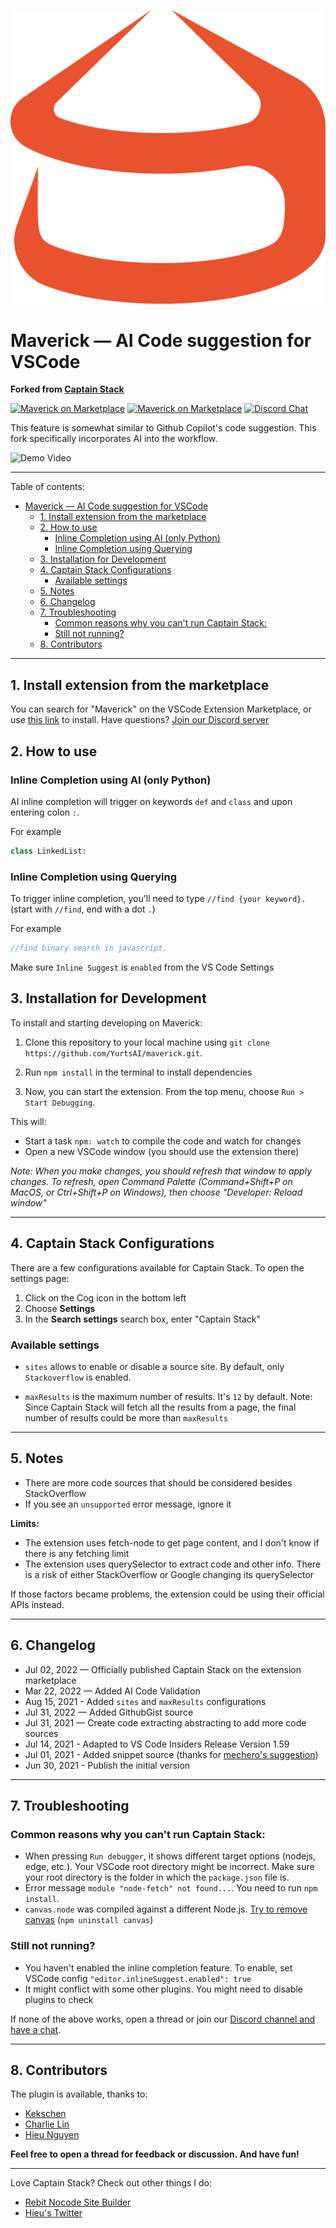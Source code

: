 ![Maverick](./yurts.png)

# Maverick — AI Code suggestion for VSCode

**Forked from [Captain Stack](https://marketplace.visualstudio.com/items?itemName=captainstack.captain-stack)**

[![Maverick on Marketplace](https://vsmarketplacebadge.apphb.com/version/captainstack.captain-stack.svg)](https://marketplace.visualstudio.com/items?itemName=YurtsAI.maverick) [![Maverick on Marketplace](https://vsmarketplacebadge.apphb.com/installs-short/captainstack.captain-stack.svg)](https://marketplace.visualstudio.com/items?itemName=YurtsAI.maverick) [![Discord Chat](https://img.shields.io/discord/864164585070526475.svg)](https://discord.gg/qgUprRUX)

This feature is somewhat similar to Github Copilot's code suggestion. This fork specifically incorporates AI into the workflow.

![Demo Video](./demo.gif)

---

Table of contents:

- [Maverick — AI Code suggestion for VSCode](#maverick--ai-code-suggestion-for-vscode)
  - [1. Install extension from the marketplace](#1-install-extension-from-the-marketplace)
  - [2. How to use](#2-how-to-use)
    - [Inline Completion using AI (only Python)](#inline-completion-using-ai-only-python)
    - [Inline Completion using Querying](#inline-completion-using-querying)
  - [3. Installation for Development](#3-installation-for-development)
  - [4. Captain Stack Configurations](#4-captain-stack-configurations)
    - [Available settings](#available-settings)
  - [5. Notes](#5-notes)
  - [6. Changelog](#6-changelog)
  - [7. Troubleshooting](#7-troubleshooting)
    - [Common reasons why you can't run Captain Stack:](#common-reasons-why-you-cant-run-captain-stack)
    - [Still not running?](#still-not-running)
  - [8. Contributors](#8-contributors)

---

## 1. Install extension from the marketplace

You can search for "Maverick" on the VSCode Extension Marketplace, or use [this link](https://marketplace.visualstudio.com/items?itemName=YurtsAI.maverick) to install. Have questions? [Join our Discord server](https://discord.gg/qgUprRUX)

## 2. How to use

### Inline Completion using AI (only Python)

AI inline completion will trigger on keywords `def` and `class` and upon entering colon `:`.

For example

```python
class LinkedList:
```

### Inline Completion using Querying

To trigger inline completion, you'll need to type `//find {your keyword}.` (start with `//find`, end with a dot `.`)

For example

```js
//find binary search in javascript.
```

Make sure `Inline Suggest` is `enabled` from the VS Code Settings

## 3. Installation for Development

To install and starting developing on Maverick:

1. Clone this repository to your local machine using `git clone https://github.com/YurtsAI/maverick.git`.
2. Run `npm install` in the terminal to install dependencies

3. Now, you can start the extension. From the top menu, choose `Run > Start Debugging`.

This will:

- Start a task `npm: watch` to compile the code and watch for changes
- Open a new VSCode window (you should use the extension there)

_Note: When you make changes, you should refresh that window to apply changes. To refresh, open Command Palette (Command+Shift+P on MacOS, or Ctrl+Shift+P on Windows), then choose "Developer: Reload window"_

---

## 4. Captain Stack Configurations

There are a few configurations available for Captain Stack. To open the settings page:

1. Click on the Cog icon in the bottom left
2. Choose **Settings**
3. In the **Search settings** search box, enter "Captain Stack"

### Available settings

- `sites` allows to enable or disable a source site. By default, only `Stackoverflow` is enabled.

- `maxResults` is the maximum number of results. It's `12` by default. Note: Since Captain Stack will fetch all the results from a page, the final number of results could be more than `maxResults`

---

## 5. Notes

- There are more code sources that should be considered besides StackOverflow
- If you see an `unsupported` error message, ignore it

**Limits:**

- The extension uses fetch-node to get page content, and I don't know if there is any fetching limit
- The extension uses querySelector to extract code and other info. There is a risk of either StackOverflow or Google changing its querySelector

If those factors became problems, the extension could be using their official APIs instead.

---

## 6. Changelog

- Jul 02, 2022 — Officially published Captain Stack on the extension marketplace
- Mar 22, 2022 — Added AI Code Validation
- Aug 15, 2021 - Added `sites` and `maxResults` configurations
- Jul 31, 2022 — Added GithubGist source
- Jul 31, 2021 — Create code extracting abstracting to add more code sources
- Jul 14, 2021 - Adapted to VS Code Insiders Release Version 1.59
- Jul 01, 2021 - Added snippet source (thanks for [mechero's suggestion](https://news.ycombinator.com/item?id=27698687))
- Jun 30, 2021 - Publish the initial version

---

## 7. Troubleshooting

### Common reasons why you can't run Captain Stack:

- When pressing `Run debugger`, it shows different target options (nodejs, edge, etc.). Your VSCode root directory might be incorrect. Make sure your root directory is the folder in which the `package.json` file is.
- Error message `module "node-fetch" not found...`. You need to run `npm install`.
- `canvas.node` was compiled against a different Node.js. [Try to remove canvas](https://github.com/hieunc229/copilot-clone/issues/9) (`npm uninstall canvas`)

### Still not running?

- You haven't enabled the inline completion feature. To enable, set VSCode config `"editor.inlineSuggest.enabled": true`
- It might conflict with some other plugins. You might need to disable plugins to check

If none of the above works, open a thread or join our [Discord channel and have a chat](https://discord.gg/5F5tDsWFmp).

---

## 8. Contributors

The plugin is available, thanks to:

- [Kekschen](https://github.com/Kek5chen)
- [Charlie Lin](https://github.com/clin1234)
- [Hieu Nguyen](https://github.com/hieunc229)

**Feel free to open a thread for feedback or discussion. And have fun!**

---

Love Captain Stack? Check out other things I do:

- [Rebit Nocode Site Builder](https://rebit.co/?ref=github)
- [Hieu's Twitter](https://twitter.com/hieuSSR/)
